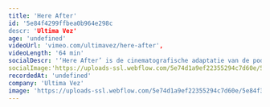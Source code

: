 ```yaml
---
title: 'Here After'
id: '5e84f4299ffbea0b964e298c
descr: 'Ultima Vez'
age: 'undefined'
videoUrl: 'vimeo.com/ultimavez/here-after',
videoLength: '64 min'
socialDescr: '‘Here After’ is de cinematografische adaptatie van de podiumcreatie ‘Puur’ (2005). In gedanste scènes zien we de personages hun herinneringen herbeleven in het hiernamaals ; alsof hun gevoelens en trauma’s behouden werden in het geheugen van het lichaam. '
socialImage:'https://uploads-ssl.webflow.com/5e74d1a9ef22355294c7d60e/5e84f3b015518b52d81c992a_Here-After_Wim%20Vandekeybus_5a9_photo%20Jean-Pierre%20Stoop.jpg'
recordedAt: 'undefined'
company: 'Ultima Vez'
image: 'https://uploads-ssl.webflow.com/5e74d1a9ef22355294c7d60e/5e84f3b015518b52d81c992a_Here-After_Wim%20Vandekeybus_5a9_photo%20Jean-Pierre%20Stoop.jpg'
---
```


